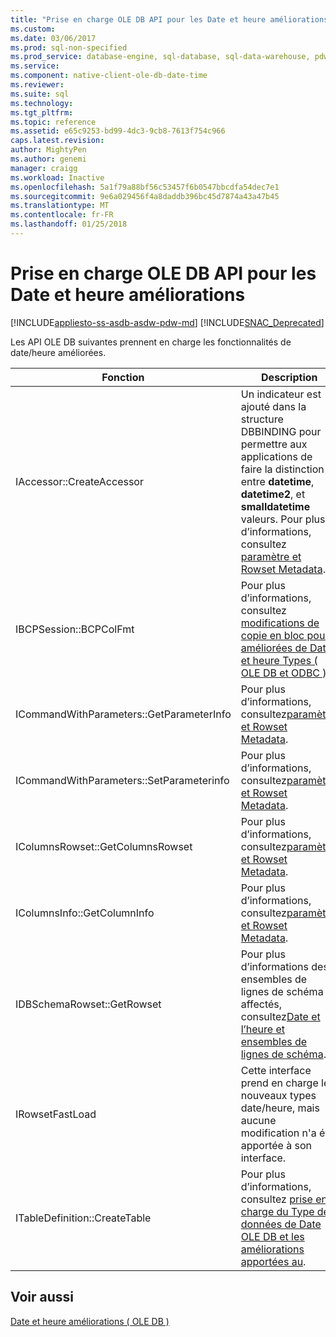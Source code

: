 ```yaml
---
title: "Prise en charge OLE DB API pour les Date et heure améliorations | Documents Microsoft"
ms.custom: 
ms.date: 03/06/2017
ms.prod: sql-non-specified
ms.prod_service: database-engine, sql-database, sql-data-warehouse, pdw
ms.service: 
ms.component: native-client-ole-db-date-time
ms.reviewer: 
ms.suite: sql
ms.technology: 
ms.tgt_pltfrm: 
ms.topic: reference
ms.assetid: e65c9253-bd99-4dc3-9cb8-7613f754c966
caps.latest.revision: 
author: MightyPen
ms.author: genemi
manager: craigg
ms.workload: Inactive
ms.openlocfilehash: 5a1f79a88bf56c53457f6b0547bbcdfa54dec7e1
ms.sourcegitcommit: 9e6a029456f4a8daddb396bc45d7874a43a47b45
ms.translationtype: MT
ms.contentlocale: fr-FR
ms.lasthandoff: 01/25/2018
---
```

# <a name="ole-db-api-support-for-date-and-time-enhancements"></a>Prise en charge OLE DB API pour les Date et heure améliorations
[!INCLUDE[appliesto-ss-asdb-asdw-pdw-md](../../includes/appliesto-ss-asdb-asdw-pdw-md.md)]
[!INCLUDE[SNAC_Deprecated](../../includes/snac-deprecated.md)]

  Les API OLE DB suivantes prennent en charge les fonctionnalités de date/heure améliorées.  
  
|Fonction| Description|  
|--------------|-----------------|  
|IAccessor::CreateAccessor|Un indicateur est ajouté dans la structure DBBINDING pour permettre aux applications de faire la distinction entre **datetime**, **datetime2**, et **smalldatetime** valeurs. Pour plus d’informations, consultez [paramètre et Rowset Metadata](../../relational-databases/native-client-ole-db-date-time/metadata-parameter-and-rowset.md).|  
|IBCPSession::BCPColFmt|Pour plus d’informations, consultez [modifications de copie en bloc pour améliorées de Date et heure Types &#40; OLE DB et ODBC &#41;](../../relational-databases/native-client-odbc-date-time/bulk-copy-changes-for-enhanced-date-and-time-types-ole-db-and-odbc.md).|  
|ICommandWithParameters::GetParameterInfo|Pour plus d’informations, consultez[paramètre et Rowset Metadata](../../relational-databases/native-client-ole-db-date-time/metadata-parameter-and-rowset.md).|  
|ICommandWithParameters::SetParameterinfo|Pour plus d’informations, consultez[paramètre et Rowset Metadata](../../relational-databases/native-client-ole-db-date-time/metadata-parameter-and-rowset.md).|  
|IColumnsRowset::GetColumnsRowset|Pour plus d’informations, consultez[paramètre et Rowset Metadata](../../relational-databases/native-client-ole-db-date-time/metadata-parameter-and-rowset.md).|  
|IColumnsInfo::GetColumnInfo|Pour plus d’informations, consultez[paramètre et Rowset Metadata](../../relational-databases/native-client-ole-db-date-time/metadata-parameter-and-rowset.md).|  
|IDBSchemaRowset::GetRowset|Pour plus d’informations des ensembles de lignes de schéma affectés, consultez[Date et l’heure et ensembles de lignes de schéma](../../relational-databases/native-client-ole-db-date-time/metadata-date-and-time-and-schema-rowsets.md).|  
|IRowsetFastLoad|Cette interface prend en charge les nouveaux types date/heure, mais aucune modification n'a été apportée à son interface.|  
|ITableDefinition::CreateTable|Pour plus d’informations, consultez [prise en charge du Type de données de Date OLE DB et les améliorations apportées au](../../relational-databases/native-client-ole-db-date-time/data-type-support-for-ole-db-date-and-time-improvements.md).|  
  
## <a name="see-also"></a>Voir aussi  
 [Date et heure améliorations &#40; OLE DB &#41;](../../relational-databases/native-client-ole-db-date-time/date-and-time-improvements-ole-db.md)  
  
  
